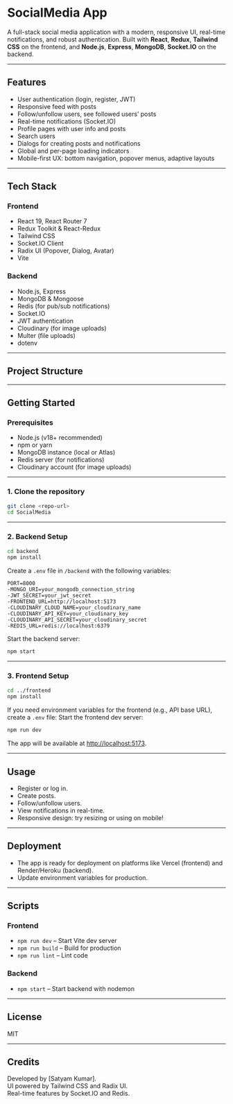 # SocialMedia App

A full-stack social media application with a modern, responsive UI, real-time notifications, and robust authentication. Built with **React**, **Redux**, **Tailwind CSS** on the frontend, and **Node.js**, **Express**, **MongoDB**, **Socket.IO** on the backend.

---

## Features

- User authentication (login, register, JWT)
- Responsive feed with posts
- Follow/unfollow users, see followed users’ posts
- Real-time notifications (Socket.IO)
- Profile pages with user info and posts
- Search users
- Dialogs for creating posts and notifications
- Global and per-page loading indicators
- Mobile-first UX: bottom navigation, popover menus, adaptive layouts

---

## Tech Stack

### Frontend

- React 19, React Router 7
- Redux Toolkit & React-Redux
- Tailwind CSS
- Socket.IO Client
- Radix UI (Popover, Dialog, Avatar)
- Vite

### Backend

- Node.js, Express
- MongoDB & Mongoose
- Redis (for pub/sub notifications)
- Socket.IO
- JWT authentication
- Cloudinary (for image uploads)
- Multer (file uploads)
- dotenv

---

## Project Structure


---

## Getting Started

### Prerequisites

- Node.js (v18+ recommended)
- npm or yarn
- MongoDB instance (local or Atlas)
- Redis server (for notifications)
- Cloudinary account (for image uploads)

---

### 1. Clone the repository

```bash
git clone <repo-url>
cd SocialMedia
```

---

### 2. Backend Setup

```bash
cd backend
npm install
```

Create a `.env` file in `/backend` with the following variables:
```
PORT=8000
-MONGO_URI=your_mongodb_connection_string
-JWT_SECRET=your_jwt_secret
-FRONTEND_URL=http://localhost:5173
-CLOUDINARY_CLOUD_NAME=your_cloudinary_name
-CLOUDINARY_API_KEY=your_cloudinary_key
-CLOUDINARY_API_SECRET=your_cloudinary_secret
-REDIS_URL=redis://localhost:6379
```
Start the backend server:

```bash
npm start
```

---

### 3. Frontend Setup

```bash
cd ../frontend
npm install
```

If you need environment variables for the frontend (e.g., API base URL), create a `.env` file:
Start the frontend dev server:

```bash
npm run dev
```

The app will be available at [http://localhost:5173](http://localhost:5173).

---

## Usage

- Register or log in.
- Create posts.
- Follow/unfollow users.
- View notifications in real-time.
- Responsive design: try resizing or using on mobile!

---

## Deployment

- The app is ready for deployment on platforms like Vercel (frontend) and Render/Heroku (backend).
- Update environment variables for production.

---

## Scripts

### Frontend

- `npm run dev` – Start Vite dev server
- `npm run build` – Build for production
- `npm run lint` – Lint code

### Backend

- `npm start` – Start backend with nodemon

---

## License

MIT

---

## Credits

Developed by [Satyam Kumar].  
UI powered by Tailwind CSS and Radix UI.  
Real-time features by Socket.IO and Redis.
